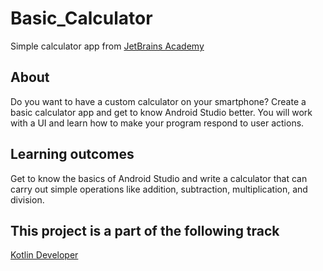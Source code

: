 # Basic_Calculator
Simple calculator app from [JetBrains Academy](https://hyperskill.org/tracks)
## About
Do you want to have a custom calculator on your smartphone? Create a basic calculator app and get to know Android Studio better. You will work with a UI and learn how to make your program respond to user actions.
## Learning outcomes
Get to know the basics of Android Studio and write a calculator that can carry out simple operations like addition, subtraction, multiplication, and division.
## This project is a part of the following track
[Kotlin Developer](https://hyperskill.org/tracks/3)
